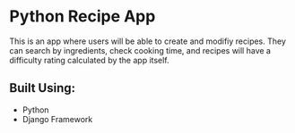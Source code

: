 # Python Recipe App

This is an app where users will be able to create and modifiy recipes. They can search by ingredients, check cooking time, and recipes will have a difficulty rating calculated by the app itself.

## Built Using:

- Python
- Django Framework


